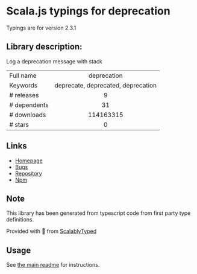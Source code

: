 
# Scala.js typings for deprecation

Typings are for version 2.3.1

## Library description:
Log a deprecation message with stack

|                    |                 |
| ------------------ | :-------------: |
| Full name          | deprecation |
| Keywords           | deprecate, deprecated, deprecation |
| # releases         | 9 |
| # dependents       | 31 |
| # downloads        | 114163315 |
| # stars            | 0 |

## Links
- [Homepage](https://github.com/gr2m/deprecation#readme)
- [Bugs](https://github.com/gr2m/deprecation/issues)
- [Repository](https://github.com/gr2m/deprecation)
- [Npm](https://www.npmjs.com/package/deprecation)
    


## Note
This library has been generated from typescript code from first party type definitions.

Provided with :purple_heart: from [ScalablyTyped](https://github.com/oyvindberg/ScalablyTyped)

## Usage
See [the main readme](../../readme.md) for instructions.



